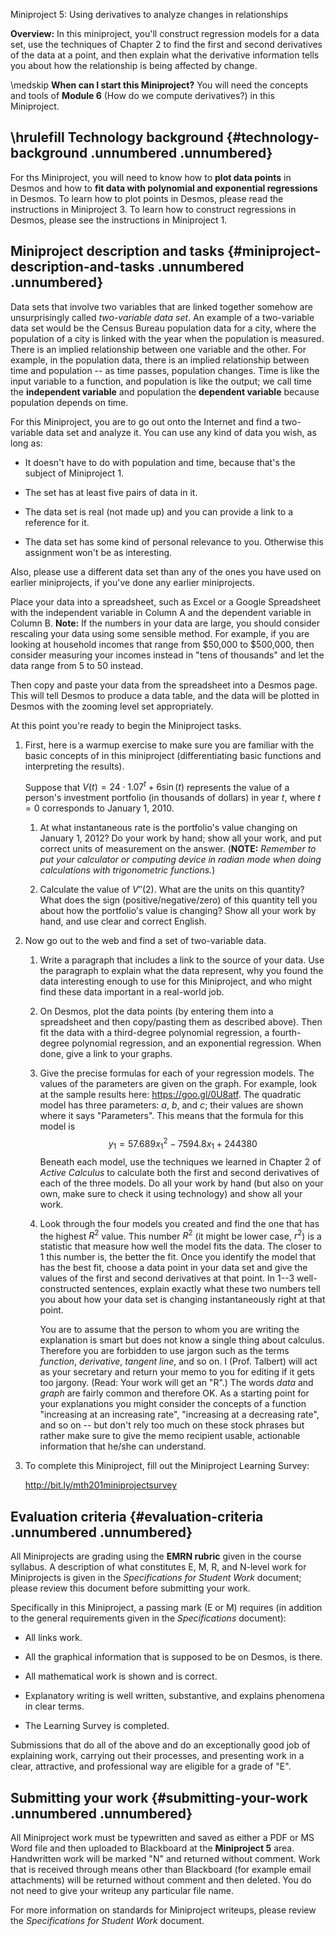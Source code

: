 Miniproject 5: Using derivatives to analyze changes in relationships

**Overview:** In this miniproject, you'll construct regression models
for a data set, use the techniques of Chapter 2 to find the first and
second derivatives of the data at a point, and then explain what the
derivative information tells you about how the relationship is being
affected by change.

\medskip
**When can I start this Miniproject?** You will need the concepts and
tools of **Module 6** (How do we compute derivatives?) in this
Miniproject.

\hrulefill
Technology background {#technology-background .unnumbered .unnumbered}
---------------------

For ths Miniproject, you will need to know how to **plot data points**
in Desmos and how to **fit data with polynomial and exponential
regressions** in Desmos. To learn how to plot points in Desmos, please
read the instructions in Miniproject 3. To learn how to construct
regressions in Desmos, please see the instructions in Miniproject 1.

Miniproject description and tasks {#miniproject-description-and-tasks .unnumbered .unnumbered}
---------------------------------

Data sets that involve two variables that are linked together somehow
are unsurprisingly called *two-variable data set*. An example of a
two-variable data set would be the Census Bureau population data for a
city, where the population of a city is linked with the year when the
population is measured. There is an implied relationship between one
variable and the other. For example, in the population data, there is an
implied relationship between time and population -- as time passes,
population changes. Time is like the input variable to a function, and
population is like the output; we call time the **independent variable**
and population the **dependent variable** because population depends on
time.

For this Miniproject, you are to go out onto the Internet and find a
two-variable data set and analyze it. You can use any kind of data you
wish, as long as:

-   It doesn't have to do with population and time, because that's the
    subject of Miniproject 1.

-   The set has at least five pairs of data in it.

-   The data set is real (not made up) and you can provide a link to a
    reference for it.

-   The data set has some kind of personal relevance to you. Otherwise
    this assignment won't be as interesting.

Also, please use a different data set than any of the ones you have used
on earlier miniprojects, if you've done any earlier miniprojects.

Place your data into a spreadsheet, such as Excel or a Google
Spreadsheet with the independent variable in Column A and the dependent
variable in Column B. **Note:** If the numbers in your data are large,
you should consider rescaling your data using some sensible method. For
example, if you are looking at household incomes that range from
\$50,000 to \$500,000, then consider measuring your incomes instead in
"tens of thousands" and let the data range from $5$ to $50$ instead.

Then copy and paste your data from the spreadsheet into a Desmos page.
This will tell Desmos to produce a data table, and the data will be
plotted in Desmos with the zooming level set appropriately.

At this point you're ready to begin the Miniproject tasks.

1.  First, here is a warmup exercise to make sure you are familiar with
    the basic concepts of in this miniproject (differentiating basic
    functions and interpreting the results).

    Suppose that $V(t) = 24 \cdot 1.07^t + 6 \sin(t)$ represents the
    value of a person's investment portfolio (in thousands of dollars)
    in year $t$, where $t=0$ corresponds to January 1, 2010.

    1.  At what instantaneous rate is the portfolio's value changing on
        January 1, 2012? Do your work by hand; show all your work, and
        put correct units of measurement on the answer. (**NOTE:**
        *Remember to put your calculator or computing device in radian
        mode when doing calculations with trigonometric functions.*)

    2.  Calculate the value of $V''(2)$. What are the units on this
        quantity? What does the sign (positive/negative/zero) of this
        quantity tell you about how the portfolio's value is changing?
        Show all your work by hand, and use clear and correct English.

2.  Now go out to the web and find a set of two-variable data.

    1.  Write a paragraph that includes a link to the source of your
        data. Use the paragraph to explain what the data represent, why
        you found the data interesting enough to use for this
        Miniproject, and who might find these data important in a
        real-world job.

    2.  On Desmos, plot the data points (by entering them into a
        spreadsheet and then copy/pasting them as described above). Then
        fit the data with a third-degree polynomial regression, a
        fourth-degree polynomial regression, and an exponential
        regression. When done, give a link to your graphs.

    3.  Give the precise formulas for each of your regression models.
        The values of the parameters are given on the graph. For
        example, look at the sample results here:
        <https://goo.gl/0U8atf>. The quadratic model has three
        parameters: $a$, $b$, and $c$; their values are shown where it
        says "Parameters". This means that the formula for this model is
        $$y_1 = 57.689x_1^2 - 7594.8x_1 + 244380$$ Beneath each model,
        use the techniques we learned in Chapter 2 of *Active Calculus*
        to calculate both the first and second derivatives of each of
        the three models. Do all your work by hand (but also on your
        own, make sure to check it using technology) and show all your
        work.

    4.  Look through the four models you created and find the one that
        has the highest $R^2$ value. This number $R^2$ (it might be
        lower case, $r^2$) is a statistic that measure how well the
        model fits the data. The closer to $1$ this number is, the
        better the fit. Once you identify the model that has the best
        fit, choose a data point in your data set and give the values of
        the first and second derivatives at that point. In 1--3
        well-constructed sentences, explain exactly what these two
        numbers tell you about how your data set is changing
        instantaneously right at that point.

        You are to assume that the person to whom you are writing the
        explanation is smart but does not know a single thing about
        calculus. Therefore you are forbidden to use jargon such as the
        terms *function*, *derivative*, *tangent line*, and so on. I
        (Prof. Talbert) will act as your secretary and return your memo
        to you for editing if it gets too jargony. (Read: Your work will
        get an "R".) The words *data* and *graph* are fairly common and
        therefore OK. As a starting point for your explanations you
        might consider the concepts of a function "increasing at an
        increasing rate", "increasing at a decreasing rate", and so on
        -- but don't rely too much on these stock phrases but rather
        make sure to give the memo recipient usable, actionable
        information that he/she can understand.

3.  To complete this Miniproject, fill out the Miniproject Learning
    Survey:

    <http://bit.ly/mth201miniprojectsurvey>

Evaluation criteria {#evaluation-criteria .unnumbered .unnumbered}
-------------------

All Miniprojects are grading using the **EMRN rubric** given in the
course syllabus. A description of what constitutes E, M, R, and N-level
work for Miniprojects is given in the *Specifications for Student Work*
document; please review this document before submitting your work.

Specifically in this Miniproject, a passing mark (E or M) requires (in
addition to the general requirements given in the *Specifications*
document):

-   All links work.

-   All the graphical information that is supposed to be on Desmos, is
    there.

-   All mathematical work is shown and is correct.

-   Explanatory writing is well written, substantive, and explains
    phenomena in clear terms.

-   The Learning Survey is completed.

Submissions that do all of the above and do an exceptionally good job of
explaining work, carrying out their processes, and presenting work in a
clear, attractive, and professional way are eligible for a grade of "E".

Submitting your work {#submitting-your-work .unnumbered .unnumbered}
--------------------

All Miniproject work must be typewritten and saved as either a PDF or MS
Word file and then uploaded to Blackboard at the **Miniproject 5** area.
Handwritten work will be marked "N" and returned without comment. Work
that is received through means other than Blackboard (for example email
attachments) will be returned without comment and then deleted. You do
not need to give your writeup any particular file name.

For more information on standards for Miniproject writeups, please
review the *Specifications for Student Work* document.
